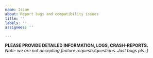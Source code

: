 ```yaml
---
name: Issue
about: Report bugs and compatibility issues
title: ''
labels: ''
assignees: ''

---
```


**PLEASE PROVIDE DETAILED INFORMATION, LOGS, CRASH-REPORTS.**  
_Note: we are not accepting feature requests/questions. Just bugs pls :]_
